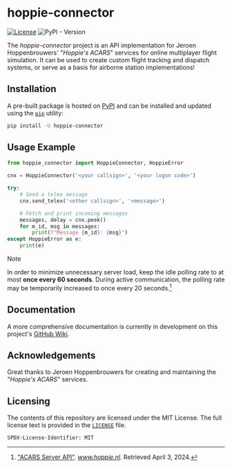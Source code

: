 # hoppie-connector

[![License](https://img.shields.io/github/license/islandcontroller/armcm-devcontainer)](LICENSE) ![PyPI - Version](https://img.shields.io/pypi/v/hoppie-connector)

The *hoppie-connector* project is an API implementation for Jeroen Hoppenbrouwers' "*Hoppie's ACARS*" services for online multiplayer flight simulation. It can be used to create custom flight tracking and dispatch systems, or serve as a basis for airborne station implementations!

## Installation

A pre-built package is hosted on [PyPI](https://pypi.org/project/hoppie-connector/) and can be installed and updated using the [`pip`](https://pip.pypa.io/en/stable/getting-started/) utility:

```sh
pip install -U hoppie-connector
```

## Usage Example

```python
from hoppie_connector import HoppieConnector, HoppieError

cnx = HoppieConnector('<your callsign>', '<your logon code>')

try:
    # Send a telex message
    cnx.send_telex('<other callsign>', '<message>')

    # Fetch and print incoming messages
    messages, delay = cnx.peek()
    for m_id, msg in messages: 
        print(f"Message {m_id}: {msg}")
except HoppieError as e:
    print(e)
```

> [!NOTE]
> In order to minimize unnecessary server load, keep the idle polling rate to at most **once every 60 seconds**. During active communication, the polling rate may be temporarily increased to once every 20 seconds.[^1]

## Documentation

A more comprehensive documentation is currently in development on this project's [GitHub Wiki](https://github.com/islandcontroller/hoppie-connector/wiki).

## Acknowledgements

Great thanks to Jeroen Hoppenbrouwers for creating and maintaining the "*Hoppie's ACARS*" services.

## Licensing

The contents of this repository are licensed under the MIT License. The full license text is provided in the [`LICENSE`](LICENSE) file.

    SPDX-License-Identifier: MIT

[^1]: ["ACARS Server API"](https://www.hoppie.nl/acars/system/tech.html). *www.hoppie.nl*. Retrieved April 3, 2024.